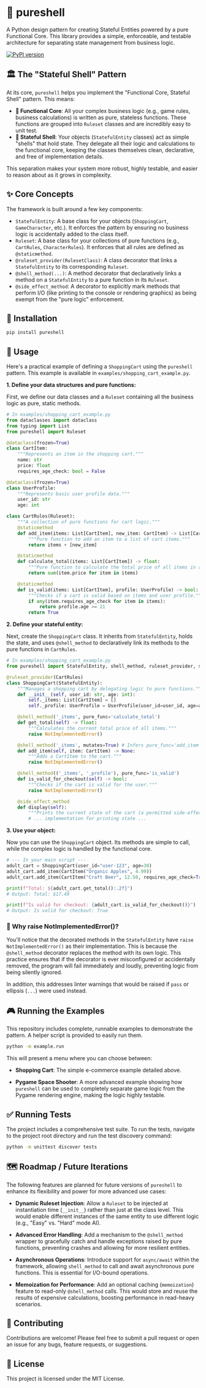 # 🐚 pureshell

A Python design pattern for creating Stateful Entities powered by a pure Functional Core. This library provides a simple, enforceable, and testable architecture for separating state management from business logic.

[![PyPI version](https://badge.fury.io/py/pureshell.svg)](https://badge.fury.io/py/pureshell)

## 🏛️ The "Stateful Shell" Pattern

At its core, `pureshell` helps you implement the "Functional Core, Stateful Shell" pattern. This means:

* **🧠 Functional Core**: All your complex business logic (e.g., game rules, business calculations) is written as pure, stateless functions. These functions are grouped into `Ruleset` classes and are incredibly easy to unit test.
* **🤖 Stateful Shell**: Your objects (`StatefulEntity` classes) act as simple "shells" that hold state. They delegate all their logic and calculations to the functional core, keeping the classes themselves clean, declarative, and free of implementation details.

This separation makes your system more robust, highly testable, and easier to reason about as it grows in complexity.

## ✨ Core Concepts

The framework is built around a few key components:

* `StatefulEntity`: A base class for your objects (`ShoppingCart`, `GameCharacter`, etc.). It enforces the pattern by ensuring no business logic is accidentally added to the class itself.
* `Ruleset`: A base class for your collections of pure functions (e.g., `CartRules`, `CharacterRules`). It enforces that all rules are defined as `@staticmethod`.
* `@ruleset_provider(RulesetClass)`: A class decorator that links a `StatefulEntity` to its corresponding `Ruleset`.
* `@shell_method(...)`: A method decorator that declaratively links a method on a `StatefulEntity` to a pure function in its `Ruleset`.
* `@side_effect_method`: A decorator to explicitly mark methods that perform I/O (like printing to the console or rendering graphics) as being exempt from the "pure logic" enforcement.

## 🚀 Installation

```bash
pip install pureshell
```

## 🚀 Usage

Here's a practical example of defining a `ShoppingCart` using the `pureshell` pattern. This example is available in `examples/shopping_cart_example.py`.

**1. Define your data structures and pure functions:**

First, we define our data classes and a `Ruleset` containing all the business logic as pure, static methods.

```python
# In examples/shopping_cart_example.py
from dataclasses import dataclass
from typing import List
from pureshell import Ruleset

@dataclass(frozen=True)
class CartItem:
    """Represents an item in the shopping cart."""
    name: str
    price: float
    requires_age_check: bool = False

@dataclass(frozen=True)
class UserProfile:
    """Represents basic user profile data."""
    user_id: str
    age: int

class CartRules(Ruleset):
    """A collection of pure functions for cart logic."""
    @staticmethod
    def add_item(items: List[CartItem], new_item: CartItem) -> List[CartItem]:
        """Pure function to add an item to a list of cart items."""
        return items + [new_item]

    @staticmethod
    def calculate_total(items: List[CartItem]) -> float:
        """Pure function to calculate the total price of all items in a list."""
        return sum(item.price for item in items)

    @staticmethod
    def is_valid(items: List[CartItem], profile: UserProfile) -> bool:
        """Checks if a cart is valid based on items and user profile."""
        if any(item.requires_age_check for item in items):
            return profile.age >= 21
        return True
```

**2. Define your stateful entity:**

Next, create the `ShoppingCart` class. It inherits from `StatefulEntity`, holds the state, and uses `@shell_method` to declaratively link its methods to the pure functions in `CartRules`.

```python
# In examples/shopping_cart_example.py
from pureshell import StatefulEntity, shell_method, ruleset_provider, side_effect_method

@ruleset_provider(CartRules)
class ShoppingCart(StatefulEntity):
    """Manages a shopping cart by delegating logic to pure functions."""
    def __init__(self, user_id: str, age: int):
        self._items: List[CartItem] = []
        self._profile: UserProfile = UserProfile(user_id=user_id, age=age)

    @shell_method('_items', pure_func='calculate_total')
    def get_total(self) -> float:
        """Calculates the current total price of all items."""
        raise NotImplementedError()

    @shell_method('_items', mutates=True) # Infers pure_func='add_item'
    def add_item(self, item: CartItem) -> None:
        """Adds a CartItem to the cart."""
        raise NotImplementedError()

    @shell_method(('_items', '_profile'), pure_func='is_valid')
    def is_valid_for_checkout(self) -> bool:
        """Checks if the cart is valid for the user."""
        raise NotImplementedError()

    @side_effect_method
    def display(self):
        """Prints the current state of the cart (a permitted side-effect)."""
        # ... implementation for printing state ...
```

**3. Use your object:**

Now you can use the `ShoppingCart` object. Its methods are simple to call, while the complex logic is handled by the functional core.

```python
# --- In your main script ---
adult_cart = ShoppingCart(user_id="user-123", age=30)
adult_cart.add_item(CartItem("Organic Apples", 4.99))
adult_cart.add_item(CartItem("Craft Beer", 12.50, requires_age_check=True))

print(f"Total: ${adult_cart.get_total():.2f}")
# Output: Total: $17.49

print(f"Is valid for checkout: {adult_cart.is_valid_for_checkout()}")
# Output: Is valid for checkout: True
```

### 🛑 Why raise NotImplementedError()?

You'll notice that the decorated methods in the `StatefulEntity` have `raise NotImplementedError()` as their implementation. This is because the `@shell_method` decorator replaces the method with its own logic. This practice ensures that if the decorator is ever misconfigured or accidentally removed, the program will fail immediately and loudly, preventing logic from being silently ignored.

In addition, this addresses linter warnings that would be raised if `pass` or ellipsis (`...`) were used instead.

## 🎮 Running the Examples

This repository includes complete, runnable examples to demonstrate the pattern. A helper script is provided to easily run them.

```bash
python -m example.run
```

This will present a menu where you can choose between:

* **Shopping Cart**: The simple e-commerce example detailed above.

* **Pygame Space Shooter**: A more advanced example showing how `pureshell` can be used to completely separate game logic from the Pygame rendering engine, making the logic highly testable.

## ✅ Running Tests

The project includes a comprehensive test suite. To run the tests, navigate to the project root directory and run the test discovery command:

```bash
python -m unittest discover tests
```

## 🗺️ Roadmap / Future Iterations

The following features are planned for future versions of `pureshell` to enhance its flexibility and power for more advanced use cases:

* **Dynamic Ruleset Injection**: Allow a `Ruleset` to be injected at instantiation time (`__init__`) rather than just at the class level. This would enable different instances of the same entity to use different logic (e.g., "Easy" vs. "Hard" mode AI).

* **Advanced Error Handling**: Add a mechanism to the `@shell_method` wrapper to gracefully catch and handle exceptions raised by pure functions, preventing crashes and allowing for more resilient entities.

* **Asynchronous Operations**: Introduce support for `async/await` within the framework, allowing `shell_method` to call and await asynchronous pure functions. This is essential for I/O-bound operations.

* **Memoization for Performance**: Add an optional caching (`memoization`) feature to read-only `@shell_method` calls. This would store and reuse the results of expensive calculations, boosting performance in read-heavy scenarios.

## 🤝 Contributing

Contributions are welcome! Please feel free to submit a pull request or open an issue for any bugs, feature requests, or suggestions.

## 📄 License

This project is licensed under the MIT License.

